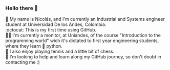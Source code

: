 ### Hello there 👋
 :goat: My name is Nicolás, and I'm currently an Industrial and Systems engineer student at Universidad De los Andes, Colombia.
<br>
:octocat: This is my first time using GitHub. 
<br>
:guardsman: I'm currently a monitor, at Uniandes, of the course "Introduction to the programming world" wich it's dictated to first year engineering students, where they learn :snake: python.
<br>
:tennis: I also enjoy playing tennis and a little bit of chess. 
<br>
:wrench: I'm looking to help and learn along my GitHub journey, so don't doubt in contacting me :)
<!--
**panisema2003/panisema2003** is a ✨ _special_ ✨ repository because its `README.md` (this file) appears on your GitHub profile.

Here are some ideas to get you started:

- 🔭 I’m currently working on ...
- 🌱 I’m currently learning ...
- 👯 I’m looking to collaborate on ...
- 🤔 I’m looking for help with ...
- 💬 Ask me about ...
- 📫 How to reach me: ...
- 😄 Pronouns: ...
- ⚡ Fun fact: ...
-->
